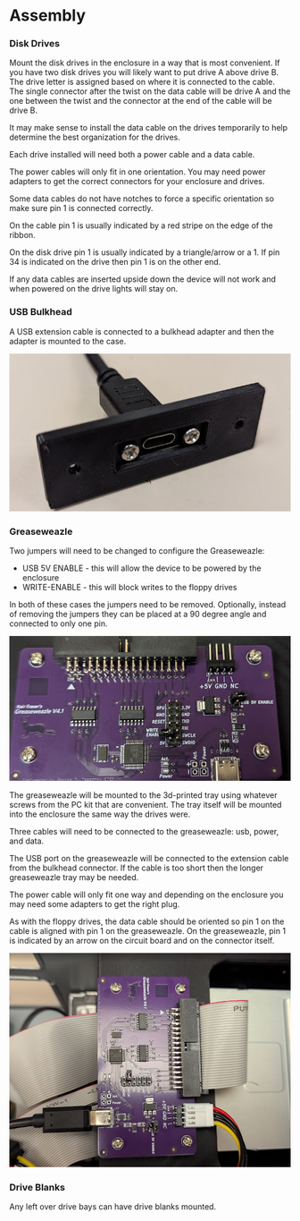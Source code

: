 # Assembly

### Disk Drives

Mount the disk drives in the enclosure in a way that is most convenient.  If you have 
two disk drives you will likely want to put drive A above drive B.  The drive letter is 
assigned based on where it is connected to the cable.  The single connector after the 
twist on the data cable will be drive A and the one between the twist and the 
connector at the end of the cable will be drive B. 

It may make sense to install the data cable on the drives temporarily to help determine
the best organization for the drives.

Each drive installed will need both a power cable and a data cable.

The power cables will only fit in one orientation.  You may need power adapters
to get the correct connectors for your enclosure and drives.

Some data cables do not have notches to force a specific orientation so make 
sure pin 1 is connected correctly.

On the cable pin 1 is usually indicated by a red stripe on the edge of the 
ribbon.

On the disk drive pin 1 is usually indicated by a triangle/arrow or a 1.  If 
pin 34 is indicated on the drive then pin 1 is on the other end.

If any data cables are inserted upside down the device will not work and when
powered on the drive lights will stay on.

### USB Bulkhead

A USB extension cable is connected to a bulkhead adapter and then the adapter
is mounted to the case.

![Bulkhead connector](images/bulkhead_mount.png)

### Greaseweazle

Two jumpers will need to be changed to configure the Greaseweazle:
* USB 5V ENABLE - this will allow the device to be powered by the enclosure
* WRITE-ENABLE - this will block writes to the floppy drives

In both of these cases the jumpers need to be removed.  Optionally, instead of removing
the jumpers they can be placed at a 90 degree angle and connected to only one pin.

![Jumpers set correctly](images/gw41_jumpers.png)

The greaseweazle will be mounted to the 3d-printed tray using whatever screws from the PC
kit that are convenient.  The tray itself will be mounted into the enclosure the same way
the drives were.

Three cables will need to be connected to the greaseweazle:  usb, power, and
data.

The USB port on the greaseweazle will be connected to the extension cable from
the bulkhead connector.  If the cable is too short then the longer greaseweazle
tray may be needed.

The power cable will only fit one way and depending on the enclosure you may
need some adapters to get the right plug.

As with the floppy drives, the data cable should be oriented so pin 1 on the
cable is aligned with pin 1 on the greaseweazle.  On the greaseweazle, pin 1
is indicated by an arrow on the circuit board and on the connector itself.

![Greaseweazle cabling](images/gw_cabling.png)


### Drive Blanks
Any left over drive bays can have drive blanks mounted.


